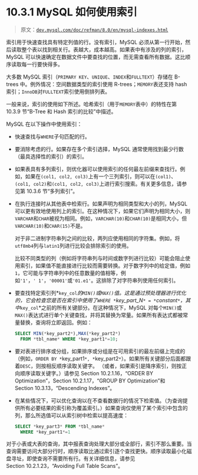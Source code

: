 # 10.3.1 MySQL 如何使用索引

> 原文：[`dev.mysql.com/doc/refman/8.0/en/mysql-indexes.html`](https://dev.mysql.com/doc/refman/8.0/en/mysql-indexes.html)

索引用于快速查找具有特定列值的行。没有索引，MySQL 必须从第一行开始，然后读取整个表以找到相关行。表越大，成本越高。如果表中有涉及的列的索引，MySQL 可以快速确定在数据文件中要查找的位置，而无需查看所有数据。这比顺序读取每一行要快得多。

大多数 MySQL 索引（`PRIMARY KEY`、`UNIQUE`、`INDEX`和`FULLTEXT`）存储在 B-trees 中。例外情况：空间数据类型的索引使用 R-trees；`MEMORY`表还支持 hash 索引；`InnoDB`对`FULLTEXT`索引使用倒排列表。

一般来说，索引的使用如下所述。哈希索引（用于`MEMORY`表中）的特性在第 10.3.9 节“B-Tree 和 Hash 索引的比较”中描述。

MySQL 在以下操作中使用索引：

+   快速查找与`WHERE`子句匹配的行。

+   要消除考虑的行。如果存在多个索引选择，MySQL 通常使用找到最少行数（最具选择性的索引）的索引。

+   如果表具有多列索引，则优化器可以使用索引的任何最左前缀来查找行。例如，如果在`(col1, col2, col3)`上有一个三列索引，则可以在`(col1)`、`(col1, col2)`和`(col1, col2, col3)`上进行索引搜索。有关更多信息，请参见第 10.3.6 节“多列索引”。

+   在执行连接时从其他表中检索行。如果声明为相同类型和大小的列，MySQL 可以更有效地使用列上的索引。在这种情况下，如果它们声明为相同大小，则`VARCHAR`和`CHAR`被视为相同。例如，`VARCHAR(10)`和`CHAR(10)`是相同大小，但`VARCHAR(10)`和`CHAR(15)`不是。

    对于非二进制字符串列之间的比较，两列应使用相同的字符集。例如，将`utf8mb4`列与`latin1`列进行比较会排除索引的使用。

    比较不同类型的列（例如将字符串列与时间或数字列进行比较）可能会阻止使用索引，如果值不能直接进行比较而需要转换。对于数字列中的给定值，例如`1`，它可能与字符串列中的任意数量的值相等，例如`'1'`，`' 1'`，`'00001'`或`'01.e1'`。这排除了对字符串列使用任何索引。

+   要查找特定索引列*`key_col`*的`MIN()`或`MAX()`值。这是通过预处理器进行优化的，它会检查您是否在索引中使用了`WHERE *`key_part_N`* = *`constant`*`，其中*`key_col`*之前的所有关键部分。在这种情况下，MySQL 对每个`MIN()`或`MAX()`表达式进行单个关键查找，并将其替换为常量。如果所有表达式都被常量替换，查询将立即返回。例如：

    ```sql
    SELECT MIN(*key_part2*),MAX(*key_part2*)
      FROM *tbl_name* WHERE *key_part1*=10;
    ```

+   要对表进行排序或分组，如果排序或分组是在可用索引的最左前缀上完成的（例如，`ORDER BY *`key_part1`*, *`key_part2`*`）。如果所有关键部分后面都跟着`DESC`，则按相反顺序读取关键字。 （或者，如果索引是降序索引，则按正向顺序读取关键字。）请参见 Section 10.2.1.16，“ORDER BY Optimization”，Section 10.2.1.17，“GROUP BY Optimization”和 Section 10.3.13，“Descending Indexes”。

+   在某些情况下，可以优化查询以在不查看数据行的情况下检索值。（为查询提供所有必要结果的索引称为覆盖索引。）如果查询仅使用了某个索引中包含的列，那么所选值可以从索引树中检索以提高速度：

    ```sql
    SELECT *key_part3* FROM *tbl_name*
      WHERE *key_part1*=1
    ```

对于小表或大表的查询，其中报表查询处理大部分或全部行，索引不那么重要。当查询需要访问大部分行时，顺序读取比通过索引逐个查找更快。顺序读取最小化磁盘寻址，即使查询不需要所有行。有关详细信息，请参见 Section 10.2.1.23，“Avoiding Full Table Scans”。

